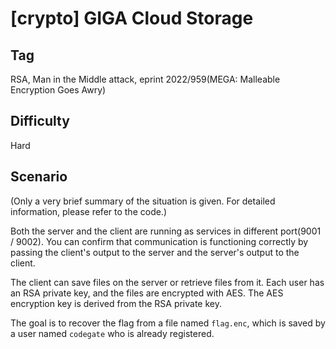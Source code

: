 # [crypto] GIGA Cloud Storage

## Tag

RSA, Man in the Middle attack, eprint 2022/959(MEGA: Malleable Encryption Goes Awry)

## Difficulty

Hard

## Scenario

(Only a very brief summary of the situation is given. For detailed information, please refer to the code.)

Both the server and the client are running as services in different port(9001 / 9002). You can confirm that communication is functioning correctly by passing the client's output to the server and the server's output to the client.

The client can save files on the server or retrieve files from it. Each user has an RSA private key, and the files are encrypted with AES. The AES encryption key is derived from the RSA private key.

The goal is to recover the flag from a file named `flag.enc`, which is saved by a user named `codegate` who is already registered.